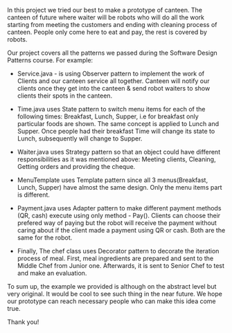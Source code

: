 

In this project we tried our best to make a prototype of canteen. The canteen of future where
waiter will be robots who will do all the work starting from meeting the customers and ending
with cleaning process of canteen. People only come here to eat and pay, the rest is covered by
robots.

Our project covers all the patterns we passed during the Software Design Patterns course. For
example:

* Service.java - is using Observer pattern to implement the work of Clients and our canteen service 
all together. Canteen will notify our clients once they get into the canteen & send robot waiters
to show clients their spots in the canteen.

* Time.java uses State pattern to switch menu items for each of the following times: Breakfast,
Lunch, Supper, i.e for breakfast only particular foods are shown. The same concept is applied
to Lunch and Supper. Once people had their breakfast Time will change its state to Lunch, subsequently
will change to Supper.

* Waiter.java uses Strategy pattern so that an object could have different responsibilities as it
was mentioned above: Meeting clients, Cleaning, Getting orders and providing the cheque.

* MenuTemplate uses Template pattern since all 3 menus(Breakfast, Lunch, Supper) have almost the same
design. Only the menu items part is different.

* Payment.java uses Adapter pattern to make different payment methods (QR, cash) execute using only 
method - Pay(). Clients can choose their prefered way of paying but the robot will receive the payment
without caring about if the client made a payment using QR or cash. Both are the same for the robot.

* Finally, The chef class uses Decorator pattern to decorate the iteration process of meal.
First, meal ingredients are prepared and sent to the Middle Chef from Junior one. Afterwards, it is 
sent to Senior Chef to test and make an evaluation.

To sum up, the example we provided is although on the abstract level but very original. 
It would be cool to see such thing in the near future. We hope our prototype can reach
necessary people who can make this idea come true.

Thank you!

